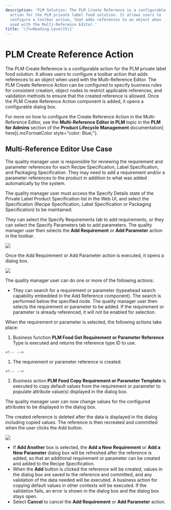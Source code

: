 ```yaml
---
description: 'PLM Solution: The PLM Create Reference is a configurable
  action for the PLM private label food solution. It allows users to
  configure a toolbar action, that adds references to an object when
  used with the Multi-Reference Editor.'
title: '\[%=Heading.Level1%\]'
---
```


PLM Create Reference Action
===========================

The PLM Create Reference is a configurable action for the PLM private
label food solution. It allows users to configure a toolbar action that
adds references to an object when used with the Multi-Reference Editor.
The PLM Create Reference Action can be configured to specify business
rules for consistent creation, object nodes to restrict applicable
references, and validation methods to ensure that the created reference
is allowed. Once the PLM Create Reference Action component is added, it
opens a configurable dialog box.

For more on how to configure the Create Reference Action in the
Multi-Reference Editor, see the **Multi-Reference Editor in PLM** topic
in the **PLM for Admins** section of the **Product Lifecycle
Management** documentation[ here]{.mcFormatColor style="color: Blue;"}.

Multi-Reference Editor Use Case
-------------------------------

The quality manager user is responsible for reviewing the requirement
and parameter references for each Recipe Specification, Label
Specification, and Packaging Specification. They may need to add a
requirement and/or a parameter references to the product in addition to
what was added automatically by the system.

The quality manager user must access the Specify Details state of the
Private Label Product Specification list in the Web UI, and select the
Specification (Recipe Specification, Label Specification or Packaging
Specification) to be maintained.

They can select the Specify Requirements tab to add requirements, or
they can select the Specify Parameters tab to add parameters. The
quality manager user then selects the **Add Requirement** or **Add
Parameter** action in the toolbar.

![](../../../Resources/Images/Solution%20Enablement/PLM/MRE4.png)

Once the Add Requirement or Add Parameter action is executed, it opens a
dialog box.

![](../../../Resources/Images/Solution%20Enablement/PLM/MRE5.png)

The quality manager user can do one or more of the following actions:

-   They can search for a requirement or parameter (typeahead search
    capability embedded in the Add Reference component). The search is
    performed below the specified node. The quality manager user then
    selects the requirement or parameter to be added. If the requirement
    or parameter is already referenced, it will not be enabled for
    selection.

When the requirement or parameter is selected, the following actions
take place:

1.  Business function **PLM Food Get Requirement or Parameter
    Reference** Type is executed and returns the reference type ID to
    use.

```{=html}
<!-- -->
```
1.  The requirement or parameter reference is created.

```{=html}
<!-- -->
```
1.  Business action **PLM Food Copy Requirement or Parameter Template**
    is executed to copy default values from the requirement or parameter
    to populate attribute value(s) displayed in the dialog box.

The quality manager user can now change values for the configured
attributes to be displayed in the dialog box.

The created reference is deleted after the data is displayed in the
dialog including copied values. The reference is then recreated and
committed when the user clicks the Add button.

![](../../../Resources/Images/Solution%20Enablement/PLM/MRE6.png)

-   If **Add Another** box is selected, the **Add a New Requirement** or
    **Add a New Parameter** dialog box will be refreshed after the
    reference is added, so that an additional requirement or parameter
    can be created and added to the Recipe Specification.
-   When the **Add** button is clicked the reference will be created,
    values in the dialog box are saved to the reference and committed,
    and any validation of the data needed will be executed. A business
    action for copying default values in other contexts will be
    executed. If the validation fails, an error is shown in the dialog
    box and the dialog box stays open.
-   Select **Cancel** to cancel the **Add Requirement** or **Add
    Parameter** action.
